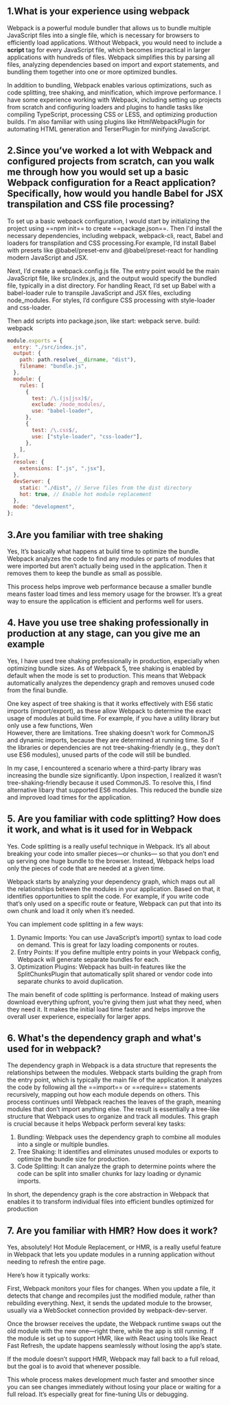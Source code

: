 ## 1.What is your experience using webpack

Webpack is a powerful module bundler that allows us to bundle multiple JavaScript files into a single file, which is necessary for browsers to efficiently load applications. Without Webpack, you would need to include a **script** tag for every JavaScript file, which becomes impractical in larger applications with hundreds of files. Webpack simplifies this by parsing all files, analyzing dependencies based on import and export statements, and bundling them together into one or more optimized bundles.

In addition to bundling, Webpack enables various optimizations, such as code splitting, tree shaking, and minification, which improve performance. I have some experience working with Webpack, including setting up projects from scratch and configuring loaders and plugins to handle tasks like compiling TypeScript, processing CSS or LESS, and optimizing production builds. I'm also familiar with using plugins like HtmlWebpackPlugin for automating HTML generation and TerserPlugin for minifying JavaScript.

## 2.Since you’ve worked a lot with Webpack and configured projects from scratch, can you walk me through how you would set up a basic Webpack configuration for a React application? Specifically, how would you handle Babel for JSX transpilation and CSS file processing?

To set up a basic webpack configuration, I would start by initializing the project using ==npm init== to create ==package.json==. Then I'd install the necessary dependencies, including webpack, webpack-cli, react, Babel and loaders for transpilation and CSS processing.For example, I’d install Babel with presets like @babel/preset-env and @babel/preset-react for handling modern JavaScript and JSX.

Next, I’d create a webpack.config.js file. The entry point would be the main JavaScript file, like src/index.js, and the output would specify the bundled file, typically in a dist directory. For handling React, I’d set up Babel with a babel-loader rule to transpile JavaScript and JSX files, excluding node_modules. For styles, I’d configure CSS processing with style-loader and css-loader.

Then add scripts into package.json, like start: webpack serve. build: webpack

```javascript
module.exports = {
  entry: "./src/index.js",
  output: {
    path: path.resolve(__dirname, "dist"),
    filename: "bundle.js",
  },
  module: {
    rules: [
      {
        test: /\.(js|jsx)$/,
        exclude: /node_modules/,
        use: "babel-loader",
      },
      {
        test: /\.css$/,
        use: ["style-loader", "css-loader"],
      },
    ],
  },
  resolve: {
    extensions: [".js", ".jsx"],
  },
  devServer: {
    static: "./dist", // Serve files from the dist directory
    hot: true, // Enable hot module replacement
  },
  mode: "development",
};
```

## 3.Are you familiar with tree shaking

Yes, It’s basically what happens at build time to optimize the bundle. Webpack analyzes the code to find any modules or parts of modules that were imported but aren’t actually being used in the application. Then it removes them to keep the bundle as small as possible.

This process helps improve web performance because a smaller bundle means faster load times and less memory usage for the browser. It’s a great way to ensure the application is efficient and performs well for users.

## 4. Have you use tree shaking professionally in production at any stage, can you give me an example

Yes, I have used tree shaking professionally in production, especially when optimizing bundle sizes. As of Webpack 5, tree shaking is enabled by default when the mode is set to production. This means that Webpack automatically analyzes the dependency graph and removes unused code from the final bundle.

One key aspect of tree shaking is that it works effectively with ES6 static imports (import/export), as these allow Webpack to determine the exact usage of modules at build time. For example, if you have a utility library but only use a few functions, Wen      
However, there are limitations. Tree shaking doesn't work for CommonJS and dynamic imports, because they are determined at running time. So if the libraries or dependencies are not tree-shaking-friendly (e.g., they don’t use ES6 modules), unused parts of the code will still be bundled.

In my case, I encountered a scenario where a third-party library was increasing the bundle size significantly. Upon inspection, I realized it wasn’t tree-shaking-friendly because it used CommonJS. To resolve this, I find alternative libary that supported ES6 modules. This reduced the bundle size and improved load times for the application.

## 5. Are you familiar with code splitting? How does it work, and what is it used for in Webpack

Yes. Code splitting is a really useful technique in Webpack. It’s all about breaking your code into smaller pieces—or chunks— so that you don’t end up serving one huge bundle to the browser. Instead, Webpack helps load only the pieces of code that are needed at a given time.

Webpack starts by analyzing your dependency graph, which maps out all the relationships between the modules in your application. Based on that, it identifies opportunities to split the code. For example, if you write code that’s only used on a specific route or feature, Webpack can put that into its own chunk and load it only when it’s needed.

You can implement code splitting in a few ways:

1. Dynamic Imports: You can use JavaScript’s import() syntax to load code on demand. This is great for lazy loading components or routes.
2. Entry Points: If you define multiple entry points in your Webpack config, Webpack will generate separate bundles for each.
3. Optimization Plugins: Webpack has built-in features like the SplitChunksPlugin that automatically split shared or vendor code into separate chunks to avoid duplication.

The main benefit of code splitting is performance. Instead of making users download everything upfront, you’re giving them just what they need, when they need it. It makes the initial load time faster and helps improve the overall user experience, especially for larger apps.

## 6. What's the dependency graph and what's used for in webpack?

The dependency graph in Webpack is a data structure that represents the relationships between the modules. Webpack starts building the graph from the entry point, which is typically the main file of the application. It analyzes the code by following all the ==import== or ==require== statements recursively, mapping out how each module depends on others. This process continues until Webpack reaches the leaves of the graph, meaning modules that don’t import anything else. The result is essentially a tree-like structure that Webpack uses to organize and track all modules. This graph is crucial because it helps Webpack perform several key tasks:

1. Bundling: Webpack uses the dependency graph to combine all modules into a single or multiple bundles.
2. Tree Shaking: It identifies and eliminates unused modules or exports to optimize the bundle size for production.
3. Code Splitting: It can analyze the graph to determine points where the code can be split into smaller chunks for lazy loading or dynamic imports.

In short, the dependency graph is the core abstraction in Webpack that enables it to transform individual files into efficient bundles optimized for production

## 7. Are you familiar with HMR? How does it work?

Yes, absolutely! Hot Module Replacement, or HMR, is a really useful feature in Webpack that lets you update modules in a running application without needing to refresh the entire page.

Here’s how it typically works:

First, Webpack monitors your files for changes. When you update a file, it detects that change and recompiles just the modified module, rather than rebuilding everything. Next, it sends the updated module to the browser, usually via a WebSocket connection provided by webpack-dev-server.

Once the browser receives the update, the Webpack runtime swaps out the old module with the new one—right there, while the app is still running. If the module is set up to support HMR, like with React using tools like React Fast Refresh, the update happens seamlessly without losing the app’s state.

If the module doesn’t support HMR, Webpack may fall back to a full reload, but the goal is to avoid that whenever possible.

This whole process makes development much faster and smoother since you can see changes immediately without losing your place or waiting for a full reload. It’s especially great for fine-tuning UIs or debugging.
